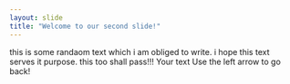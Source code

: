 ```yaml
---
layout: slide
title: "Welcome to our second slide!"
---
```

this is some randaom text which i am obliged to write. i hope this text serves it purpose. this too shall pass!!!
Your text
Use the left arrow to go back!

